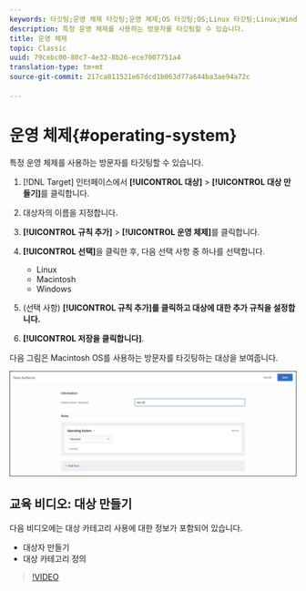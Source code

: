 ```yaml
---
keywords: 타깃팅;운영 체제 타깃팅;운영 체제;OS 타깃팅;OS;Linux 타깃팅;Linux;Windows 타깃팅;windows;macintosh 타깃팅;macintosh;mac;mac 타깃팅;win;win 타깃팅
description: 특정 운영 체제를 사용하는 방문자를 타깃팅할 수 있습니다.
title: 운영 체제
topic: Classic
uuid: 79cebc00-80c7-4e32-8b26-ece7007751a4
translation-type: tm+mt
source-git-commit: 217ca811521e67dcd1b063d77a644ba3ae94a72c

---
```



# 운영 체제{#operating-system}

특정 운영 체제를 사용하는 방문자를 타깃팅할 수 있습니다.

1. [!DNL Target] 인터페이스에서 **[!UICONTROL 대상]** &gt; **[!UICONTROL 대상 만들기]**&#x200B;를 클릭합니다.
1. 대상자의 이름을 지정합니다.
1. **[!UICONTROL 규칙 추가]** &gt; **[!UICONTROL 운영 체제]**&#x200B;를 클릭합니다.
1. **[!UICONTROL 선택]**&#x200B;을 클릭한 후, 다음 선택 사항 중 하나를 선택합니다.

   * Linux
   * Macintosh
   * Windows

1. (선택 사항) **[!UICONTROL 규칙 추가]를 클릭하고 대상에 대한 추가 규칙을 설정합니다.**
1. **[!UICONTROL 저장을 클릭합니다]**.

다음 그림은 Macintosh OS를 사용하는 방문자를 타깃팅하는 대상을 보여줍니다.

![](assets/target_os.png)

## 교육 비디오: 대상 만들기

다음 비디오에는 대상 카테고리 사용에 대한 정보가 포함되어 있습니다.

* 대상자 만들기
* 대상 카테고리 정의

>[!VIDEO](https://video.tv.adobe.com/v/17392?captions=kor)
